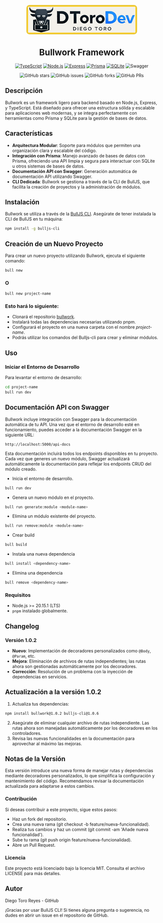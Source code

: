 <div align="center">
  <a href="https://dtoro-dev-portfolio.netlify.app/">
    <img src="https://raw.githubusercontent.com/dtoro-dev/minimalist-portfolio/master/src/assets/logo-2.2.webp" height="90px" width="auto" style="background-color: #f2f1eb; border-radius: 10px; border: 3px solid #e8c538" />
  </a> 


  # Bullwork Framework

  [![TypeScript](https://img.shields.io/badge/TypeScript-%23007ACC.svg?style=for-the-badge&logo=typescript&logoColor=white)](https://www.typescriptlang.org/)
  [![Node.js](https://img.shields.io/badge/Node.js-%2343853D.svg?style=for-the-badge&logo=node.js&logoColor=white)](https://nodejs.org/)
  [![Express](https://img.shields.io/badge/Express-%23000000.svg?style=for-the-badge&logo=express&logoColor=white)](https://expressjs.com/)
  [![Prisma](https://img.shields.io/badge/Prisma-%2300A3E0.svg?style=for-the-badge&logo=prisma&logoColor=white)](https://www.prisma.io/)
  [![SQLite](https://img.shields.io/badge/SQLite-%23003B57.svg?style=for-the-badge&logo=sqlite&logoColor=white)](https://sqlite.org/)
  ![Swagger](https://img.shields.io/badge/-Swagger-%23Clojure?style=for-the-badge&logo=swagger&logoColor=white)

  ![GitHub stars](https://img.shields.io/github/stars/dtoro-dev/bullwork)
  ![GitHub issues](https://img.shields.io/github/issues/dtoro-dev/bullwork)
  ![GitHub forks](https://img.shields.io/github/forks/dtoro-dev/bullwork)
  ![GitHub PRs](https://img.shields.io/github/issues-pr/dtoro-dev/bullwork)
</div>

## Descripción

Bullwork es un framework ligero para backend basado en Node.js, Express, y TypeScript. Está diseñado para ofrecer una estructura sólida y escalable para aplicaciones web modernas, y se integra perfectamente con herramientas como Prisma y SQLite para la gestión de bases de datos.

## Características

- **Arquitectura Modular**: Soporte para módulos que permiten una organización clara y escalable del código.
- **Integración con Prisma**: Manejo avanzado de bases de datos con Prisma, ofreciendo una API limpia y segura para interactuar con SQLite u otros sistemas de bases de datos.
- **Documentación API con Swagger**: Generación automática de documentación API utilizando Swagger.
- **CLI Dedicada**: Bullwork se gestiona a través de la CLI de BullJS, que facilita la creación de proyectos y la administración de módulos.

## Instalación

Bullwork se utiliza a través de la [BullJS CLI](https://www.npmjs.com/package/bulljs-cli). Asegúrate de tener instalada la CLI de BullJS en tu máquina:

```bash
npm install -g bulljs-cli
```

## Creación de un Nuevo Proyecto
Para crear un nuevo proyecto utilizando Bullwork, ejecuta el siguiente comando:

```bash
bull new
```
### O
```bash
bull new project-name
```

### Esto hará lo siguiente:

- Clonará el repositorio [bullwork](https://github.com/dtoro-dev/bullwork).
- Instalará todas las dependencias necesarias utilizando pnpm.
- Configurará el proyecto en una nueva carpeta con el nombre *project-name*.
- Podrás utilizar los comandos del Bulljs-cli para crear y eliminar módulos.

## Uso

### Iniciar el Entorno de Desarrollo

Para levantar el entorno de desarrollo:

```bash
cd project-name
bull run dev
```

## Documentación API con Swagger

Bullwork incluye integración con Swagger para la documentación automática de tu API. Una vez que el entorno de desarrollo esté en funcionamiento, puedes acceder a la documentación Swagger en la siguiente URL:

```
http://localhost:5000/api-docs 
```

Esta documentación incluirá todos los endpoints disponibles en tu proyecto. Cada vez que generes un nuevo módulo, Swagger actualizará automáticamente la documentación para reflejar los endpoints CRUD del módulo creado.

 - Inicia el entorno de desarrollo.
```bash
bull run dev
```

 - Genera un nuevo módulo en el proyecto.
```bash
bull run generate:module <module-name>
```

 - Elimina un módulo existente del proyecto.
```bash
bull run remove:module <module-name>
```

 - Crear build
```bash
bull build
```

 - Instala una nueva dependencia
```bash
bull install <dependency-name>
```

 - Elimina una dependencia
```bash
bull remove <dependency-name>
```

### Requisitos

- Node.js >= 20.15.1 (LTS)
- `pnpm` instalado globalmente.

## Changelog

### Versión 1.0.2
- **Nuevo**: Implementación de decoradores personalizados como `@Body`, `@Param`, etc.
- **Mejora**: Eliminación de archivos de rutas independientes; las rutas ahora son gestionadas automáticamente por los decoradores.
- **Corrección**: Resolución de un problema con la inyección de dependencias en servicios.

## Actualización a la versión 1.0.2

1. Actualiza tus dependencias:
```bash
npm install bullwork@1.0.2 bulljs-cli@1.0.6
```
2. Asegúrate de eliminar cualquier archivo de rutas independiente. Las rutas ahora son manejadas automáticamente por los decoradores en los controladores.
3. Revisa las nuevas funcionalidades en la documentación para aprovechar al máximo las mejoras.

## Notas de la Versión

Esta versión introduce una nueva forma de manejar rutas y dependencias mediante decoradores personalizados, lo que simplifica la configuración y mantenimiento del código. Recomendamos revisar la documentación actualizada para adaptarse a estos cambios.

### Contribución
Si deseas contribuir a este proyecto, sigue estos pasos:

 - Haz un fork del repositorio.
 - Crea una nueva rama (git checkout -b feature/nueva-funcionalidad).
 - Realiza tus cambios y haz un commit (git commit -am 'Añade nueva funcionalidad').
 - Sube tu rama (git push origin feature/nueva-funcionalidad).
 - Abre un Pull Request.

### Licencia
Este proyecto está licenciado bajo la licencia MIT. Consulta el archivo LICENSE para más detalles.

## Autor
Diego Toro Reyes - GitHub

¡Gracias por usar BullJS CLI! Si tienes alguna pregunta o sugerencia, no dudes en abrir un issue en el repositorio de GitHub.